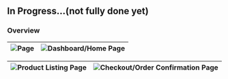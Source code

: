## In Progress...(not fully done yet)

### Overview

| ![Page](https://github.com/betelhemdemsis/Food-Delivery/blob/master/image-ss/Screenshot%202024-06-06%20181301.png) | ![Dashboard/Home Page](https://github.com/betelhemdemsis/Food-Delivery/blob/master/image-ss/Screenshot%202024-06-01%20124338.png) |
|:------------------------------------------------------------------------------------------------------------------:|:-----------------------------------------------------------------------------------------------------------------------------:|

| ![Product Listing Page](https://github.com/betelhemdemsis/Food-Delivery/blob/master/image-ss/Screenshot%202024-06-01%20124453.png) | ![Checkout/Order Confirmation Page](https://github.com/betelhemdemsis/Food-Delivery/blob/master/image-ss/Screenshot%202024-06-01%20132805.png) |
|:-----------------------------------------------------------------------------------------------------------------------------------:|:------------------------------------------------------------------------------------------------------------------------------------------:|
